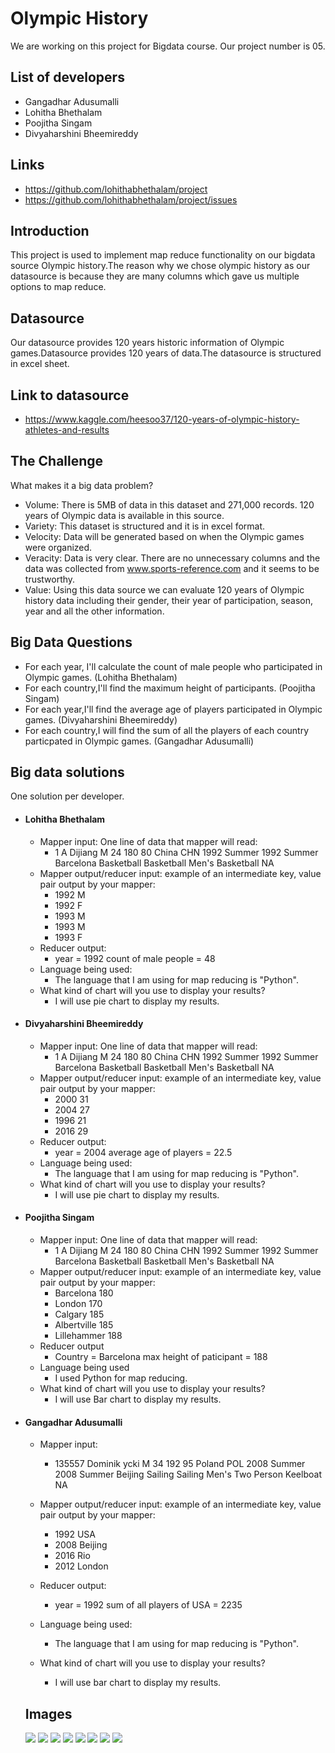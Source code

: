 # Olympic History
We are working on this project for Bigdata course. Our project number is 05. 
## List of developers
- Gangadhar Adusumalli
- Lohitha Bhethalam
- Poojitha Singam
- Divyaharshini Bheemireddy
## Links
- https://github.com/lohithabhethalam/project
- https://github.com/lohithabhethalam/project/issues
## Introduction
This project is used to implement map reduce functionality on our bigdata source Olympic history.The reason why we chose olympic history as our datasource is because they are many columns which gave us multiple options to map reduce.
## Datasource
Our datasource provides 120 years historic information of Olympic games.Datasource provides 120 years of data.The datasource is structured in excel sheet. 
## Link to datasource
- https://www.kaggle.com/heesoo37/120-years-of-olympic-history-athletes-and-results
## The Challenge
What makes it a big data problem? 
- Volume: There is 5MB of data in this dataset and 271,000 records. 120 years of Olympic data is available in this source.
- Variety: This dataset is structured and it is in excel format.
- Velocity: Data will be generated based on when the Olympic games were organized.  
- Veracity: Data is very clear. There are no unnecessary columns and the data was collected from www.sports-reference.com and it seems to be trustworthy.
- Value: Using this data source we can evaluate 120 years of Olympic history data including their gender, their year of participation, season, year and all the other information.
## Big Data Questions
- For each year, I'll calculate the count of male people who participated in Olympic games. (Lohitha Bhethalam)
- For each country,I'll find the maximum height of participants. (Poojitha Singam) 
- For each year,I'll find the average age of players participated in Olympic games. (Divyaharshini Bheemireddy)
- For each country,I will find the sum of all the players of each country particpated in Olympic games. (Gangadhar Adusumalli)

## Big data solutions
 One solution per developer.
- #### Lohitha Bhethalam
  * Mapper input: One line of data that mapper will read:
      * 1	A Dijiang	M	24	180	80	China	CHN	1992 Summer	1992	Summer	Barcelona	Basketball	Basketball Men's Basketball	NA
  * Mapper output/reducer input: example of an intermediate key, value pair output by your mapper:
     * 1992 M
     * 1992 F
     * 1993 M
     * 1993 M
     * 1993 F
  * Reducer output:
    *  year = 1992 count of male people = 48
  * Language being used:
    * The language that I am using for map reducing is "Python".
  * What kind of chart will you use to display your results? 
    * I will use pie chart to display my results.
- #### Divyaharshini Bheemireddy
  * Mapper input: One line of data that mapper will read:
      * 1	A Dijiang	M	24	180	80	China	CHN	1992 Summer	1992	Summer	Barcelona	Basketball	Basketball Men's Basketball	NA
  * Mapper output/reducer input: example of an intermediate key, value pair output by your mapper:
      * 2000 31
      * 2004 27
      * 1996 21
      * 2016 29
  * Reducer output:
      * year = 2004 average age of players = 22.5 
  * Language being used:
    * The language that I am using for map reducing is "Python".
  * What kind of chart will you use to display your results? 
    * I will use pie chart to display my results.  
- #### Poojitha Singam
  * Mapper input: One line of data that mapper will read:
      * 1	A Dijiang	M	24	180	80	China	CHN	1992 Summer	1992	Summer	Barcelona	Basketball	Basketball Men's Basketball	NA
  * Mapper output/reducer input: example of an intermediate key, value pair output by your mapper:
     * Barcelona 180
     * London 170
     * Calgary 185
     * Albertville 185
     * Lillehammer 188
  * Reducer output
    *  Country = Barcelona max height of paticipant = 188
  * Language being used
    * I used Python for map reducing.
  * What kind of chart will you use to display your results? 
    * I will use Bar chart to display my results.
 
- #### Gangadhar Adusumalli
  * Mapper input:
    * 135557	Dominik ycki	M	34	192	95	Poland	POL	2008 Summer	2008	Summer	Beijing	Sailing	Sailing Men's Two Person Keelboat	NA
      
  * Mapper output/reducer input: example of an intermediate key, value pair output by your mapper:
     * 1992 USA 
     * 2008 Beijing 
     * 2016 Rio
     * 2012 London  
    
  * Reducer output:
    *  year = 1992 sum of all players of USA = 2235
  * Language being used:
    * The language that I am using for map reducing is "Python".
  * What kind of chart will you use to display your results? 
    * I will use bar chart to display my results.
    
  ## Images
    ![](https://github.com/lohithabhethalam/OlympicHistory-Mapreduce/blob/master/images/avgageyear_mapper.png)
    ![](https://github.com/lohithabhethalam/OlympicHistory-Mapreduce/blob/master/images/avgageyear_reducer.png)
    ![](https://github.com/lohithabhethalam/OlympicHistory-Mapreduce/blob/master/images/malecount_year_mapperoutput.png)
    ![](https://github.com/lohithabhethalam/OlympicHistory-Mapreduce/blob/master/images/malecount_year_reduceroutput.png)
    ![](https://github.com/lohithabhethalam/OlympicHistory-Mapreduce/blob/master/images/maxheight_mapperoutput.png)
    ![](https://github.com/lohithabhethalam/OlympicHistory-Mapreduce/blob/master/images/maxheight_reduceroutput.png)
    ![](https://github.com/lohithabhethalam/OlympicHistory-Mapreduce/blob/master/images/sumofAtheltes_country_mapperOutput.png)
    ![](https://github.com/lohithabhethalam/OlympicHistory-Mapreduce/blob/master/images/sumofAtheltes_country_reducerOutput.png)
    
